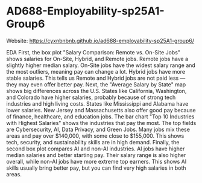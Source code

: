 # AD688-Employability-sp25A1-Group6
Website: https://cyxnbnbnb.github.io/ad688-employability-sp25A1-group6/

EDA
First, the box plot "Salary Comparison: Remote vs. On-Site Jobs" shows salaries for On-Site, Hybrid, and Remote jobs. Remote jobs have a slightly higher median salary. On-Site jobs have the widest salary range and the most outliers, meaning pay can change a lot. Hybrid jobs have more stable salaries. This tells us Remote and Hybrid jobs are not paid less — they may even offer better pay.
Next, the "Average Salary by State" map shows big differences across the U.S. States like California, Washington, and Colorado have higher salaries, probably because of strong tech industries and high living costs. States like Mississippi and Alabama have lower salaries. New Jersey and Massachusetts also offer good pay because of finance, healthcare, and education jobs.
The bar chart "Top 10 Industries with Highest Salaries" shows the industries that pay the most. The top fields are Cybersecurity, AI, Data Privacy, and Green Jobs. Many jobs mix these areas and pay over $140,000, with some close to $155,000. This shows tech, security, and sustainability skills are in high demand.
Finally, the second box plot compares AI and non-AI industries. AI jobs have higher median salaries and better starting pay. Their salary range is also higher overall, while non-AI jobs have more extreme top earners. This shows AI skills usually bring better pay, but you can find very high salaries in both areas.
